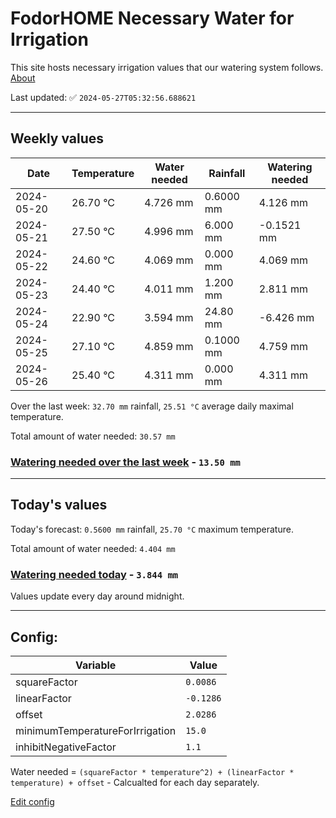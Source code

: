 # FodorHOME Necessary Water for Irrigation

This site hosts necessary irrigation values that our watering system follows. [About](https://github.com/redyau/irrigation)

Last updated: ✅ `2024-05-27T05:32:56.688621`

---

## Weekly values

| Date | Temperature | Water needed | Rainfall | Watering needed |
|-----|-----|-----|-----|-----|
| 2024-05-20 | 26.70 °C | 4.726 mm | 0.6000 mm | 4.126 mm |
| 2024-05-21 | 27.50 °C | 4.996 mm | 6.000 mm | -0.1521 mm |
| 2024-05-22 | 24.60 °C | 4.069 mm | 0.000 mm | 4.069 mm |
| 2024-05-23 | 24.40 °C | 4.011 mm | 1.200 mm | 2.811 mm |
| 2024-05-24 | 22.90 °C | 3.594 mm | 24.80 mm | -6.426 mm |
| 2024-05-25 | 27.10 °C | 4.859 mm | 0.1000 mm | 4.759 mm |
| 2024-05-26 | 25.40 °C | 4.311 mm | 0.000 mm | 4.311 mm |


Over the last week: `32.70 mm` rainfall, `25.51 °C` average daily maximal temperature.

Total amount of water needed: `30.57 mm`

### [Watering needed over the last week](lastweek.txt) - `13.50 mm`

---

## Today's values

Today's forecast: `0.5600 mm` rainfall, `25.70 °C` maximum temperature.

Total amount of water needed: `4.404 mm`

### [Watering needed today](today.txt) - `3.844 mm`

Values update every day around midnight.

---

## Config:

| Variable | Value |
|-----|-----|
| squareFactor | `0.0086` |
| linearFactor | `-0.1286` |
| offset | `2.0286` |
| minimumTemperatureForIrrigation | `15.0` |
| inhibitNegativeFactor | `1.1` |

Water needed = `(squareFactor * temperature^2) + (linearFactor * temperature) + offset` - Calcualted for each day separately.

[Edit config](https://github.com/RedyAu/irrigation/edit/main/config.json)
